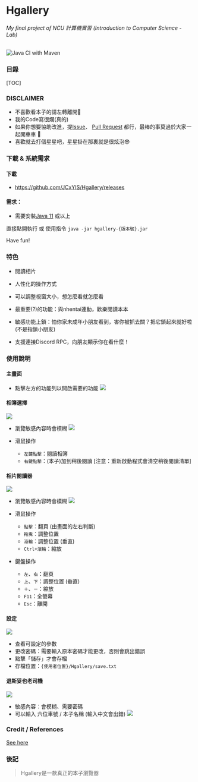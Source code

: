 # Hgallery
###### My final project of NCU 計算機實習 (Introduction to Computer Science - Lab)

![Java CI with Maven](https://github.com/JCxYIS/NCU-CSLab-FinalProject/workflows/Java%20CI%20with%20Maven/badge.svg)

### 目錄
[TOC]

### DISCLAIMER 
- 不喜歡看本子的請左轉離開💼
- 我的Code寫很爛(真的)
- 如果你想要協助改進，提[Issue](https://github.com/JCxYIS/Hgallery/issues)、 [Pull Request](https://github.com/JCxYIS/Hgallery/pulls) 都行，最棒的事莫過於大家一起開車車 🚗
- 喜歡就去打個星星吧，星星掛在那裏就是很炫泡😎

### 下載 & 系統需求
#### 下載
- https://github.com/JCxYIS/Hgallery/releases  
#### 需求：
- 需要安裝[Java 11](https://adoptopenjdk.net/) 或以上  

直接點開執行 或 使用指令 `java -jar hgallery-{版本號}.jar`  

Have fun!


### 特色
- 閱讀相片
- 人性化的操作方式
- 可以調整視窗大小，想怎麼看就怎麼看

- 最重要(?)的功能：與nhentai連動，歡樂閱讀本本
- 敏感功能上鎖：怕你家未成年小朋友看到，害你被抓去關？把它鎖起來就好啦 (不是指鎖小朋友)
- 支援連接Discord RPC，向朋友顯示你在看什麼！

### 使用說明
#### 主畫面
- 點擊左方的功能列以開啟需要的功能
![](https://i.imgur.com/3HLtT9t.png)


#### 相簿選擇
![](https://i.imgur.com/HVkx5ZV.png)

- 瀏覽敏感內容時會模糊
![](https://i.imgur.com/29pm8m6.png)

- 滑鼠操作
	- `左鍵點擊`：閱讀相簿
	- `右鍵點擊`：(本子)加到稍後閱讀 [注意：重新啟動程式會清空稍後閱讀清單]
	<!-- - 滾輪點擊：(本子)儲存本子 [尚未實裝] -->

#### 相片閱讀器
![](https://i.imgur.com/ehzZjy1.jpg)

- 瀏覽敏感內容時會模糊
![](https://i.imgur.com/RRZicQI.png)

- 滑鼠操作
    - `點擊`：翻頁 (由畫面的左右判斷)
    - `拖曳`：調整位置
    - `滾輪`：調整位置 (垂直)
    - `Ctrl+滾輪`：縮放
- 鍵盤操作
    - `左`、`右`：翻頁
    - `上`、`下`：調整位置 (垂直)
    - `＋`、`ㄧ`：縮放
    - `F11`：全螢幕
    - `Esc`：離開

#### 設定
![](https://i.imgur.com/BkMVhcu.png)

- 查看可設定的參數
- 更改密碼：需要輸入原本密碼才能更改，否則會跳出錯誤
- 點擊「儲存」才會存檔
- 存檔位置：`{使用者位置}/Hgallery/save.txt`

#### 退斯妥也老司機
![](https://i.imgur.com/lkpJpBL.png)

- 敏感內容：會模糊、需要密碼
- 可以輸入 六位車號 / 本子名稱 (輸入中文會出錯)
![](https://i.imgur.com/TGV7WBv.png)




### Credit / References
[See here](hgallery/References.md)

### 後記
> Hgallery是一款真正的本子瀏覽器


